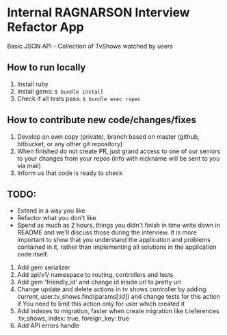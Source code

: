 Internal RAGNARSON Interview Refactor App
=========================================

Basic JSON API - Collection of TvShows watched by users

How to run locally
------------------

1. Install ruby
2. Install gems:
   `$ bundle install`
3. Check if all tests pass:
   `$ bundle exec rspec`

How to contribute new code/changes/fixes
----------------------------------

1. Develop on own copy (private), branch based on master (github, bitbucket, or any other git repository)
2. When finished do not create PR, just grand access to one of our seniors to your changes from your repos (info with nickname will be sent to you via mail)
3. Inform us that code is ready to check

TODO:
-----

* Extend in a way you like
* Refactor what you don't like
* Spend as much as 2 hours, things you didn't finish in time write down in README and we'll discuss those during the interview. It is more important to show that you understand the application and problems contained in it, rather than implementing all solutions in the application code itself.

1. Add gem serializer
2. Add api/v1/ namespace to routing, controllers and tests
3. Add gem 'friendly_id' and change id inside url to pretty url
4. Change update and delete actions in tv shows controller by adding current_user.tv_shows.find(params[:id]) and change tests for this action if You need to limit this action only for user which created it
5. Add indexes to migration, faster when create migration like t.references :tv_shows, index: true, foreign_key: true
6. Add API errors handle
